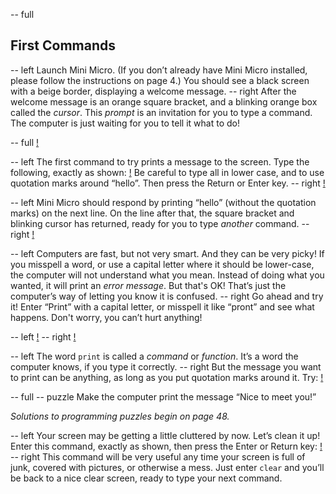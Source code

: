 -- full
## First Commands
-- left
Launch Mini Micro.  (If you don’t already have Mini Micro installed, please follow the instructions on page 4.)  You should see a black screen with a beige border, displaying a welcome message.
-- right
After the welcome message is an orange square bracket, and a blinking orange box called the *cursor*.  This *prompt* is an invitation for you to type a command.  The computer is just waiting for you to tell it what to do!

-- full
[!](p08-welcomeScreen.png)

-- left
The first command to try prints a message to the screen.  Type the following, exactly as shown:
[!](p08-printHello.png)
Be careful to type all in lower case, and to use quotation marks around “hello”.  Then press the Return or Enter key.
-- right
[!](p08-helloBot.png)

-- left
Mini Micro should respond by printing “hello” (without the quotation marks) on the next line.  On the line after that, the square bracket and blinking cursor has returned, ready for you to type _another_ command.
-- right
[!](p08-helloScreen.png)

-- left
Computers are fast, but not very smart.  And they can be very picky!  If you misspell a word, or use a capital letter where it should be lower-case, the computer will not understand what you mean.  Instead of doing what you wanted, it will print an *error message*.  But that's OK!  That’s just the computer’s way of letting you know it is confused.
-- right
Go ahead and try it!  Enter “Print” with a capital letter, or misspell it like “pront” and see what happens.  Don't worry, you can’t hurt anything!

-- left
[!](p08-errorScreen.png)
-- right
[!](p08-confusedBot.png)

-- left
The word `print` is called a *command* or *function*.  It’s a word the computer knows, if you type it correctly.
-- right
But the message you want to print can be anything, as long as you put quotation marks around it.  Try:
[!](p08-helloWorld.png)

-- full
-- puzzle
Make the computer print the message “Nice to meet you!”

_Solutions to programming puzzles begin on page 48._

-- left
Your screen may be getting a little cluttered by now.  Let’s clean it up!  Enter this command, exactly as shown, then press the Enter or Return key:
[!](p08-clearCode.png)
-- right
This command will be very useful any time your screen is full of junk, covered with pictures, or otherwise a mess.  Just enter `clear` and you’ll be back to a nice clear screen, ready to type your next command.
